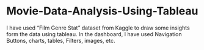 # Movie-Data-Analysis-Using-Tableau

I have used “Film Genre Stat” dataset from Kaggle to draw some insights form the data using tableau.
In the dashboard, I have used Navigation Buttons, charts, tables, Filters, images, etc. 

